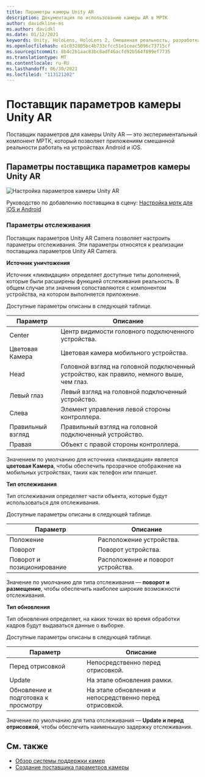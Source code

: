 ```yaml
---
title: Параметры камеры Unity AR
description: Документация по использованию камеры AR в МРТК
author: davidkline-ms
ms.author: davidkl
ms.date: 01/12/2021
keywords: Unity, HoloLens, HoloLens 2, Смешанная реальность, разработка, МРТК, AR Camera,
ms.openlocfilehash: e1c032805bc4b733cfcc51e1ceac5096c73715cf
ms.sourcegitcommit: 8b4c2b1aac83bc8adf46acfd92b564f899ef7735
ms.translationtype: MT
ms.contentlocale: ru-RU
ms.lasthandoff: 06/30/2021
ms.locfileid: "113121202"
---
```

# <a name="unity-ar-camera-settings-provider"></a>Поставщик параметров камеры Unity AR

Поставщик параметров для камеры Unity AR — это экспериментальный компонент МРТК, который позволяет приложениям смешанной реальности работать на устройствах Android и iOS.

## <a name="unity-ar-camera-settings-provider-options"></a>Параметры поставщика параметров камеры Unity AR

![Настройка параметров камеры Unity AR](../images/camera-system/UnityArSettingsConfiguration.png)

Руководство по добавлению поставщика в сцену: [Настройка мртк для iOS и Android](../../supported-devices/using-ar-foundation.md)

### <a name="tracking-settings"></a>Параметры отслеживания

Поставщик параметров Unity AR Camera позволяет настроить параметры отслеживания. Эти параметры относятся к реализации поставщика параметров Unity AR Camera.

**Источник уничтожения**

Источник «ликвидация» определяет доступные типы дополнений, которые были расширены функцией отслеживания реальность. В общем случае эти значения сопоставляются с компонентом устройства, на котором выполняется приложение.

Доступные параметры описаны в следующей таблице.

| Параметр | Описание |
| --- | --- |
| Center | Центр видимости головного подключенного устройства. |
| Цветовая Камера | Цветовая камера мобильного устройства. |
| Head | Головной взгляд на головной подключенный устройство, как правило, немного выше, чем глаз. |
| Левый глаз | Левый взгляд на головной подключенный устройство. |
| Слева | Элемент управления левой стороны контроллера. |
| Правильный взгляд | Правильный взгляд на головной подключенный устройство. |
| Правая | Объект с правой стороны контроллера. |

Значением по умолчанию для источника «ликвидация» является **цветовая Камера**, чтобы обеспечить прозрачное отображение на мобильных устройствах, таких как телефон или планшет.

**Тип отслеживания**

Тип отслеживания определяет части объекта, которые будут использоваться для отслеживания.

Доступные параметры описаны в следующей таблице.

| Параметр | Описание |
| --- | --- |
| Положение | Расположение устройства. |
| Поворот | Поворот устройства. |
| Поворот и позиционирование | Расположение и поворот устройства. |

Значение по умолчанию для типа отслеживания — **поворот и размещение**, чтобы обеспечить наиболее широкие возможности отслеживания.

**Тип обновления**

Тип обновления определяет, на каких точках во время обработки кадров будут выдаваться данные о выборке.

Доступные параметры описаны в следующей таблице.

| Параметр | Описание |
| --- | --- |
| Перед отрисовкой | Непосредственно перед отрисовкой. |
| Update | На этапе обновления рамки. |
| Обновление и подготовка к просмотру | На этапе обновления и непосредственно перед отрисовкой. |

Значение по умолчанию для типа отслеживания — **Update и перед отрисовкой**, чтобы обеспечить наименьшую задержку отслеживания.

## <a name="see-also"></a>См. также

- [Обзор системы поддержки камер](camera-system-overview.md)
- [Создание поставщика параметров камеры](create-settings-provider.md)
